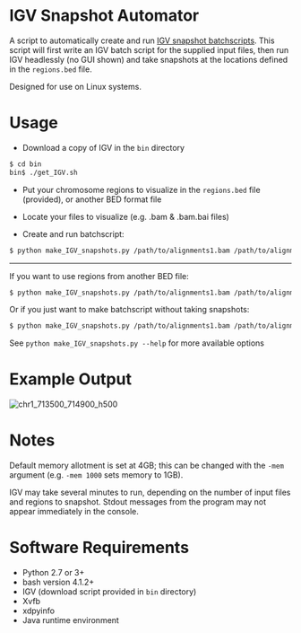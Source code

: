 # IGV Snapshot Automator
A script to automatically create and run [IGV snapshot batchscripts](http://software.broadinstitute.org/software/igv/batch). This script will first write an IGV batch script for the supplied input files, then run IGV headlessly (no GUI shown) and take snapshots at the locations defined in the `regions.bed` file. 

Designed for use on Linux systems.

# Usage
- Download a copy of IGV in the `bin` directory
```bash
$ cd bin
bin$ ./get_IGV.sh
```

- Put your chromosome regions to visualize in the `regions.bed` file (provided), or another BED format file

- Locate your files to visualize (e.g. .bam & .bam.bai files)

- Create and run batchscript:
```bash
$ python make_IGV_snapshots.py /path/to/alignments1.bam /path/to/alignments2.bam
```
-----
If you want to use regions from another BED file:
```bash
$ python make_IGV_snapshots.py /path/to/alignments1.bam /path/to/alignments2.bam -r /path/to/my_peaks.bed
```

Or if you just want to make batchscript without taking snapshots:
```bash
$ python make_IGV_snapshots.py /path/to/alignments1.bam /path/to/alignments2.bam -nosnap
```

See `python make_IGV_snapshots.py --help` for more available options

# Example Output

![chr1_713500_714900_h500](https://cloud.githubusercontent.com/assets/10505524/23584731/4cf127b4-0138-11e7-838c-a947980c8520.png)

# Notes

Default memory allotment is set at 4GB; this can be changed with the `-mem` argument (e.g. `-mem 1000` sets memory to 1GB). 

IGV may take several minutes to run, depending on the number of input files and regions to snapshot. Stdout messages from the program may not appear immediately in the console. 

# Software Requirements
- Python 2.7 or 3+
- bash version 4.1.2+
- IGV (download script provided in `bin` directory)
- Xvfb
- xdpyinfo
- Java runtime environment
